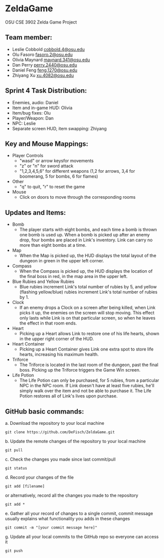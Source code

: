 # ZeldaGame
OSU CSE 3902 Zelda Game Project

## Team member:
- Leslie Cobbold	cobbold.4@osu.edu
- Olu Fasoro	    fasoro.2@osu.edu
- Olivia Maynard	maynard.341@osu.edu
- Dan Perry	      perry.2440@osu.edu
- Daniel Feng     feng.1270@osu.edu
- Zhiyang Xu      xu.4082@osu.edu

## Sprint 4 Task Distribution:
- Enemies, audio: Daniel
- Item and in-game HUD: Olivia
- Item/bug fixes: Olu
- Player/Weapon: Dan
- NPC: Leslie
- Separate screen HUD, item swapping: Zhiyang

## Key and Mouse Mappings:
- Player Controls
  - "wasd" or arrow keysfor movements
  - "z" or "n" for sword attack
  - "1,2,3,4,5,6" for different weapons (1,2 for arrows, 3,4 for boomerang, 5 for bombs, 6 for flames)
- Other
  - "q" to quit, "r" to reset the game
- Mouse
  - Click on doors to move through the corresponding rooms

## Updates and Items:
- Bomb
  - The player starts with eight bombs, and each time a bomb is thrown one bomb is used up. When a bomb is picked up after an enemy drop, four bombs are placed in Link's inventory. Link can carry no more than eight bombs at a time.
- Map
  - When the Map is picked up, the HUD displays the total layout of the dungeon in green in the upper left corner.
- Compass
  - When the Compass is picked up, the HUD displays the location of the final boss in red, in the map area in the upper left.
- Blue Rubies and Yellow Rubies
  - Blue rubies increment Link's total number of rubies by 5, and yellow (flashing yellow/blue) rubies increment Link's total number of rubies by 1.
- Clock
  - If an enemy drops a Clock on a screen after being killed, when Link picks it up, the enemies on the screen will stop moving. This effect only lasts while Link is on that particular screen, so when he leaves the effect in that room ends.
- Heart
  - Picking up a Heart allows Link to restore one of his life hearts, shown in the upper right corner of the HUD.
- Heart Container
  - Picking up a Heart Container gives Link one extra spot to store life hearts, increasing his maximum health.
- Triforce
  - The Triforce is located in the last room of the dungeon, past the final boss. Picking up the Triforce triggers the Game Win screen.
- Life Potion
  - The Life Potion can only be purchased, for 5 rubies, from a particular NPC in the NPC room. If Link doesn't have at least five rubies, he'll simply walk over the item and not be able to purchase it. The Life Potion restores all of Link's lives upon purchase.

## GitHub basic commands:
a. Download the repository to your local machine
```shell
git clone https://github.com/DeFisch/ZeldaGame.git
```
b. Update the remote changes of the repository to your local machine
```shell
git pull
```
c. Check the changes you made since last commit/pull
```shell
git status
```
d. Record your changes of the file
```shell
git add [filename]
```
or alternatively, record all the changes you made to the repository
```shell
git add *
```
e. Gather all your record of changes to a single commit, commit message usually explains what functionality you adds in these changes
```shell
git commit -m "[your commit message here]"
```
g. Update all your local commits to the GitHub repo so everyone can access it
```shell
git push
```
